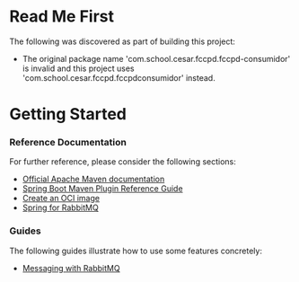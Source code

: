 # Read Me First
The following was discovered as part of building this project:

* The original package name 'com.school.cesar.fccpd.fccpd-consumidor' is invalid and this project uses 'com.school.cesar.fccpd.fccpdconsumidor' instead.

# Getting Started

### Reference Documentation
For further reference, please consider the following sections:

* [Official Apache Maven documentation](https://maven.apache.org/guides/index.html)
* [Spring Boot Maven Plugin Reference Guide](https://docs.spring.io/spring-boot/docs/2.7.5/maven-plugin/reference/html/)
* [Create an OCI image](https://docs.spring.io/spring-boot/docs/2.7.5/maven-plugin/reference/html/#build-image)
* [Spring for RabbitMQ](https://docs.spring.io/spring-boot/docs/2.7.5/reference/htmlsingle/#messaging.amqp)

### Guides
The following guides illustrate how to use some features concretely:

* [Messaging with RabbitMQ](https://spring.io/guides/gs/messaging-rabbitmq/)

